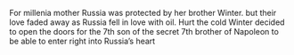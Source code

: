 For millenia mother Russia was protected by her brother Winter. but their love faded away as Russia fell in love with oil. 
Hurt the cold Winter decided to open the doors for the 7th son of the secret 7th brother of Napoleon to be able to enter right into Russia’s heart